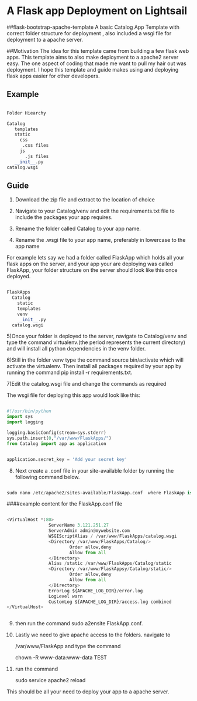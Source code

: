 # A Flask app Deployment on Lightsail

##flask-bootstrap-apache-template
A basic Catalog App Template with correct folder structure for deployment , also included a wsgi file for deployment to a apache server.

##Motivation
  The idea for this template came from building a few flask web apps. This template aims to also make deployment to a apache2 server easy. The one aspect of coding that made me want to pull my hair out was deployment. I hope this template and guide makes using and deploying flask apps easier for other developers.
  
## Example

```python

Folder Hiearchy

Catalog
   templates
   static
     css
      .css files
     js
       .js files
   __init__.py
catalog.wsgi

```

## Guide

1) Download the zip file and extract to the location of choice

2) Navigate to your Catalog/venv and edit the requirements.txt file to include the packages your app requires.

3) Rename the folder called Catalog to your app name.

4) Rename the .wsgi file to your app name, preferably in lowercase to the app name

For example lets say we had a folder called FlaskApp which holds all your flask apps on the server, and your app your are deploying was called FlaskApp, your folder structure on the server should look like this once deployed.

```python

FlaskApps
  Catalog
    static
    templates
    venv
    __init__.py 
  catalog.wsgi

```  


5)Once your folder is deployed to the server, navigate to Catalog/venv and type the
  command virtualenv.(the period represents the current directory) and will install all python dependencies in the venv folder. 

6)Still in the folder venv type the command source bin/activate which will activate the virtualenv.
  Then install all packages required by your app by running the command pip install -r requirements.txt.

7)Edit the catalog.wsgi file and change the commands as required  

The wsgi file for deploying this app would look like this:

```python

#!/usr/bin/python
import sys
import logging

logging.basicConfig(stream=sys.stderr)
sys.path.insert(0,"/var/www/FlaskApps/")
from Catalog import app as application


application.secret_key = 'Add your secret key'

```

8) Next create a .conf file in your site-available folder by running the following command below.

```python

sudo nano /etc/apache2/sites-available/FlaskApp.conf  where FlaskApp is the name of the app

```

####example content for the FlaskApp.conf file

```python

<VirtualHost *:80>
                ServerName 3.121.251.27
                ServerAdmin admin@mywebsite.com
                WSGIScriptAlias / /var/www/FlaskApps/catalog.wsgi
                <Directory /var/www/FlaskApps/Catalog/>
                        Order allow,deny
                        Allow from all
                </Directory>
                Alias /static /var/www/FlaskApps/Catalog/static
                <Directory /var/www/FlaskAppsy/Catalog/static/>
                        Order allow,deny
                        Allow from all
                </Directory>
                ErrorLog ${APACHE_LOG_DIR}/error.log
                LogLevel warn
                CustomLog ${APACHE_LOG_DIR}/access.log combined
</VirtualHost>



```

9) then run the command sudo a2ensite FlaskApp.conf.

10) Lastly we need to give apache access to the folders. navigate to
    
    /var/www/FlaskApp and type the command

    chown -R www-data:www-data TEST

11) run the command
  
    sudo service apache2 reload

This should be all your need to deploy your app to a apache server.

